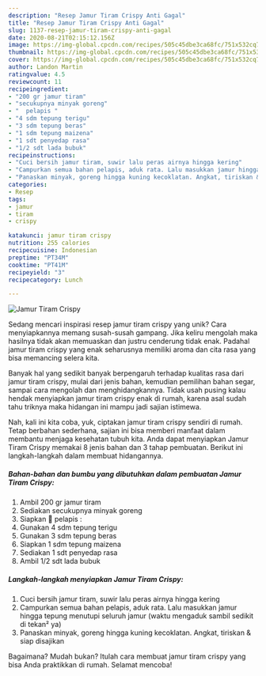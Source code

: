 ```yaml
---
description: "Resep Jamur Tiram Crispy Anti Gagal"
title: "Resep Jamur Tiram Crispy Anti Gagal"
slug: 1137-resep-jamur-tiram-crispy-anti-gagal
date: 2020-08-21T02:15:12.156Z
image: https://img-global.cpcdn.com/recipes/505c45dbe3ca68fc/751x532cq70/jamur-tiram-crispy-foto-resep-utama.jpg
thumbnail: https://img-global.cpcdn.com/recipes/505c45dbe3ca68fc/751x532cq70/jamur-tiram-crispy-foto-resep-utama.jpg
cover: https://img-global.cpcdn.com/recipes/505c45dbe3ca68fc/751x532cq70/jamur-tiram-crispy-foto-resep-utama.jpg
author: Landon Martin
ratingvalue: 4.5
reviewcount: 11
recipeingredient:
- "200 gr jamur tiram"
- "secukupnya minyak goreng"
- "  pelapis "
- "4 sdm tepung terigu"
- "3 sdm tepung beras"
- "1 sdm tepung maizena"
- "1 sdt penyedap rasa"
- "1/2 sdt lada bubuk"
recipeinstructions:
- "Cuci bersih jamur tiram, suwir lalu peras airnya hingga kering"
- "Campurkan semua bahan pelapis, aduk rata. Lalu masukkan jamur hingga tepung menutupi seluruh jamur (waktu mengaduk sambil sedikit di tekan² ya)"
- "Panaskan minyak, goreng hingga kuning kecoklatan. Angkat, tiriskan &amp; siap disajikan"
categories:
- Resep
tags:
- jamur
- tiram
- crispy

katakunci: jamur tiram crispy 
nutrition: 255 calories
recipecuisine: Indonesian
preptime: "PT34M"
cooktime: "PT41M"
recipeyield: "3"
recipecategory: Lunch

---
```



![Jamur Tiram Crispy](https://img-global.cpcdn.com/recipes/505c45dbe3ca68fc/751x532cq70/jamur-tiram-crispy-foto-resep-utama.jpg)

Sedang mencari inspirasi resep jamur tiram crispy yang unik? Cara menyiapkannya memang susah-susah gampang. Jika keliru mengolah maka hasilnya tidak akan memuaskan dan justru cenderung tidak enak. Padahal jamur tiram crispy yang enak seharusnya memiliki aroma dan cita rasa yang bisa memancing selera kita.

Banyak hal yang sedikit banyak berpengaruh terhadap kualitas rasa dari jamur tiram crispy, mulai dari jenis bahan, kemudian pemilihan bahan segar, sampai cara mengolah dan menghidangkannya. Tidak usah pusing kalau hendak menyiapkan jamur tiram crispy enak di rumah, karena asal sudah tahu triknya maka hidangan ini mampu jadi sajian istimewa.




Nah, kali ini kita coba, yuk, ciptakan jamur tiram crispy sendiri di rumah. Tetap berbahan sederhana, sajian ini bisa memberi manfaat dalam membantu menjaga kesehatan tubuh kita. Anda dapat menyiapkan Jamur Tiram Crispy memakai 8 jenis bahan dan 3 tahap pembuatan. Berikut ini langkah-langkah dalam membuat hidangannya.

<!--inarticleads1-->

##### Bahan-bahan dan bumbu yang dibutuhkan dalam pembuatan Jamur Tiram Crispy:

1. Ambil 200 gr jamur tiram
1. Sediakan secukupnya minyak goreng
1. Siapkan  🥥 pelapis :
1. Gunakan 4 sdm tepung terigu
1. Gunakan 3 sdm tepung beras
1. Siapkan 1 sdm tepung maizena
1. Sediakan 1 sdt penyedap rasa
1. Ambil 1/2 sdt lada bubuk




<!--inarticleads2-->

##### Langkah-langkah menyiapkan Jamur Tiram Crispy:

1. Cuci bersih jamur tiram, suwir lalu peras airnya hingga kering
1. Campurkan semua bahan pelapis, aduk rata. Lalu masukkan jamur hingga tepung menutupi seluruh jamur (waktu mengaduk sambil sedikit di tekan² ya)
1. Panaskan minyak, goreng hingga kuning kecoklatan. Angkat, tiriskan &amp; siap disajikan




Bagaimana? Mudah bukan? Itulah cara membuat jamur tiram crispy yang bisa Anda praktikkan di rumah. Selamat mencoba!
